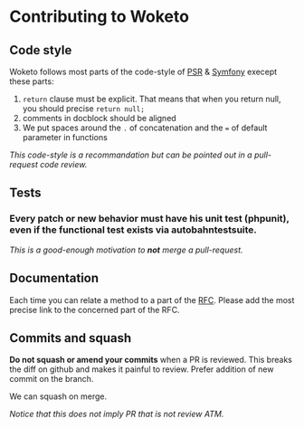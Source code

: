 Contributing to Woketo
======================

Code style
----------

Woketo follows most parts of the code-style of [PSR](http://www.php-fig.org/psr/) & [Symfony](http://symfony.com/doc/current/contributing/code/standards.html) execept these parts:

1. `return` clause must be explicit. That means that when you return null, you should precise `return null;`
2. comments in docblock should be aligned
3. We put spaces around the `.` of concatenation and the `=` of default parameter in functions

*This code-style is a recommandation but can be pointed out in a pull-request code review.*

Tests
-----

### Every patch or new behavior must have his unit test (phpunit), even if the functional test exists via autobahntestsuite.

*This is a good-enough motivation to* ***not*** *merge a pull-request.*

Documentation
-------------

Each time you can relate a method to a part of the [RFC](https://tools.ietf.org/html/rfc6455). Please add the most precise link to the concerned part of the RFC.

Commits and squash
------------------

**Do not squash or amend your commits** when a PR is reviewed. This breaks the diff on github and makes it painful to review.
Prefer addition of new commit on the branch.

We can squash on merge.

*Notice that this does not imply PR that is not review ATM.*
